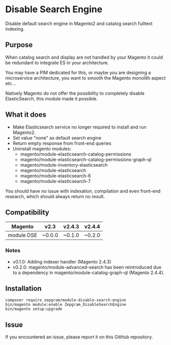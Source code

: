 # Disable Search Engine

Disable default search engine in Magento2 and catalog search fulltext indexing.

## Purpose

When catalog search and display are not handled by your Magento it could be redundant to integrate ES in your architecture.

You may have a PIM dedicated for this, or maybe you are designing a microservice architecture, you want to smooth the Magento monolith aspect etc...

Natively Magento do not offer the possibility to completely disable ElasticSearch, this module made it possible.

## What it does

- Make Elasticsearch service no longer required to install and run Magento2.
- Set value "none" as default search engine
- Return empty response from front-end queries
- Uninstall magento modules:
    - magento/module-elasticsearch-catalog-permissions
    - magento/module-elasticsearch-catalog-permissions-graph-ql
    - magento/module-inventory-elasticsearch
    - magento/module-elasticsearch
    - magento/module-elasticsearch-6
    - magento/module-elasticsearch-7

You should have no issue with indexation, compilation and even front-end research, which should always return no result.

## Compatibility

| Magento    | v2.3   | v2.4.3 | v2.4.4 |
|------------|--------|--------|--------|
| module DSE | ~0.0.0 | ~0.1.0 | ~0.2.0 |

### Notes
- v0.1.0: Adding indexer handler (Magento 2.4.3)
- v0.2.0: magento/module-advanced-search has been reintroduced due to a dependency in magento/module-catalog-graph-ql (Magento 2.4.4).

## Installation
```
composer require zepgram/module-disable-search-engine
bin/magento module:enable Zepgram_DisableSearchEngine
bin/magento setup:upgrade
```

## Issue

If you encountered an issue, please report it on this GitHub repository.